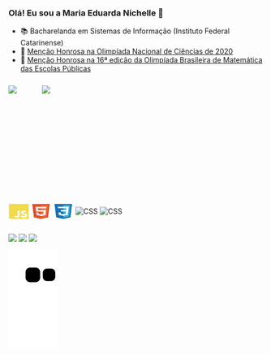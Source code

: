 ### Olá! Eu sou a Maria Eduarda Nichelle 👋

- 📚 Bacharelanda em Sistemas de Informação (Instituto Federal Catarinense) 
- 🧪 <a href="https://certificados.onciencias.org/client/search/onc?st=1&q=QWQUQOY7"> Menção Honrosa na Olimpíada Nacional de Ciências de 2020 </a>
- 🧮 <a href="https://noticias.araquari.ifc.edu.br/alunos-do-ifc-araquari-conquistam-medalha-de-prata-e-mencoes-honrosas-na-16a-edicao-da-obmep/
"> Menção Honrosa na 16ª edição da Olimpíada Brasileira de Matemática das Escolas Públicas</a>

<div style="display:flex; align-items: center; justify: center; gap:10%; margin-top: 5%; margin-bottom: 7%;">
	   <img height="180em" src="https://github-readme-stats.vercel.app/api?username=mariaeduardanichelle&show_icons=true&theme=tokyonight&count_private=true"/>
	   <img height="180em" src="https://github-readme-stats.vercel.app/api/top-langs/?username=mariaeduardanichelle&layout=compact&theme=tokyonight"/>
</div>
<div style="display: inline_block"><br>
  <img align="center" alt="Js" height="30" width="40" src="https://raw.githubusercontent.com/devicons/devicon/master/icons/javascript/javascript-plain.svg">
  <img align="center" alt="HTML" height="30" width="40" src="https://raw.githubusercontent.com/devicons/devicon/master/icons/html5/html5-original.svg">
  <img align="center" alt="CSS" height="30" width="40" src="https://raw.githubusercontent.com/devicons/devicon/master/icons/css3/css3-original.svg">
  <img align="center" alt="CSS" height="30" width="40" src="https://cdn.jsdelivr.net/gh/devicons/devicon/icons/python/python-original.svg" />
  <img  align="center" alt="CSS" height="30" width="40" src="https://cdn.jsdelivr.net/gh/devicons/devicon/icons/jupyter/jupyter-original-wordmark.svg" />
</div>
 
  ##
 
<div> 
  <a href="https://instagram.com/maria.nichelle" target="_blank"><img src="https://img.shields.io/badge/-Instagram-%23E4405F?style=for-the-badge&logo=instagram&logoColor=white" target="_blank"></a>
  <a href = "mailto:m.eduarda.nichelle@gmail.com"><img src="https://img.shields.io/badge/-Gmail-%23333?style=for-the-badge&logo=gmail&logoColor=white" target="_blank"></a>
<a href="https://www.linkedin.com/in/maria-eduarda-nichelle-ferreira-25b307269" target="_blank"><img src="https://img.shields.io/badge/-LinkedIn-%230077B5?style=for-the-badge&logo=linkedin&logoColor=white" target="_blank"></a> 
 
![Snake animation](https://github.com/mariaeduardanichelle/mariaeduardanichelle/blob/output/github-contribution-grid-snake.svg)
 
</div>
